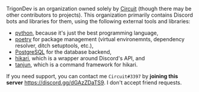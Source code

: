 TrigonDev is an organization owned solely by [Circuit](https://github.com/CircuitSacul) (though there may be other contributors to projects). This organization primarily contains Discord bots and libraries for them, using the following external tools and libraries:
 - [python](https://python.org), because it's just the best programming language,
 - [poetry](https://python-poetry.org/) for package management (virtual environemnts, dependency resolver, ditch setuptools, etc.),
 - [PostgreSQL](https://www.postgresql.org) for the database backend,
 - [hikari](https://github.com/hikari-py/hikari), which is a wrapper around Discord's API, and
 - [tanjun](https://github.com/FasterSpeeding/Tanjun), which is a command framework for hikari.


If you need support, you can contact me `Circuit#3397` by **joining this server** https://discord.gg/dGAzZDaTS9. I don't accept friend requests.
